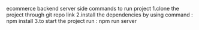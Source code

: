 ecommerce backend server side
commands to run project 
1.clone the project through git repo link
2.install the dependencies by using command : npm install
3.to start the project run : npm run server
           